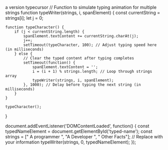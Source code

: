 a version typecursor
// Function to simulate typing animation for multiple strings
function typeWriter(strings, i, spanElement) {
    const currentString = strings[i];
    let j = 0;

    function typeCharacter() {
        if (j < currentString.length) {
            spanElement.textContent += currentString.charAt(j);
            j++;
            setTimeout(typeCharacter, 100); // Adjust typing speed here (in milliseconds)
        } else {
            // Clear the typed content after typing completes
            setTimeout(function() {
                spanElement.textContent = '';
                i = (i + 1) % strings.length; // Loop through strings array
                typeWriter(strings, i, spanElement);
            }, 1000); // Delay before typing the next string (in milliseconds)
        }
    }

    typeCharacter();
}

document.addEventListener('DOMContentLoaded', function() {
    const typedNameElement = document.getElementById('typed-name');
    const strings = [" A programmer ", "A Developer ", " Other Facts"]; // Replace with your information
    typeWriter(strings, 0, typedNameElement);
});
